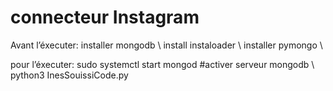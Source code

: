 # connecteur Instagram


Avant l’éxecuter: 
installer mongodb \\
install instaloader \\
installer pymongo \\

pour  l’éxecuter:
sudo systemctl start  mongod #activer serveur mongodb \\
python3 InesSouissiCode.py 
